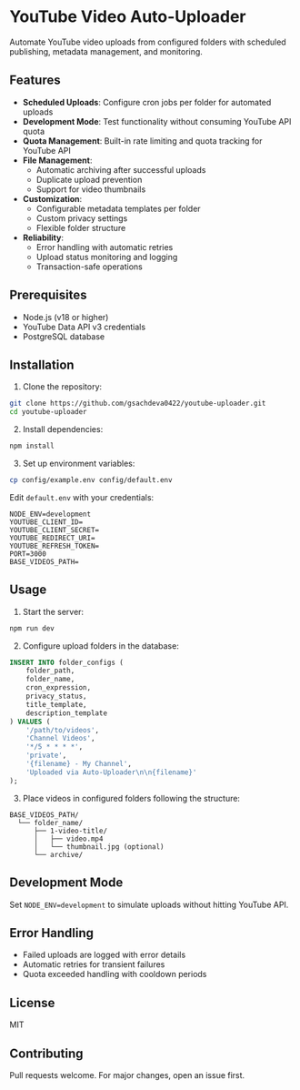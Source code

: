# YouTube Video Auto-Uploader

Automate YouTube video uploads from configured folders with scheduled publishing, metadata management, and monitoring.

## Features

- **Scheduled Uploads**: Configure cron jobs per folder for automated uploads
- **Development Mode**: Test functionality without consuming YouTube API quota
- **Quota Management**: Built-in rate limiting and quota tracking for YouTube API
- **File Management**:
  - Automatic archiving after successful uploads
  - Duplicate upload prevention
  - Support for video thumbnails
- **Customization**:
  - Configurable metadata templates per folder
  - Custom privacy settings
  - Flexible folder structure
- **Reliability**:
  - Error handling with automatic retries
  - Upload status monitoring and logging
  - Transaction-safe operations

## Prerequisites

- Node.js (v18 or higher)
- YouTube Data API v3 credentials
- PostgreSQL database

## Installation

1. Clone the repository:

```bash
git clone https://github.com/gsachdeva0422/youtube-uploader.git
cd youtube-uploader
```

2. Install dependencies:

```bash
npm install
```

3. Set up environment variables:

```bash
cp config/example.env config/default.env
```

Edit `default.env` with your credentials:

```env
NODE_ENV=development
YOUTUBE_CLIENT_ID=
YOUTUBE_CLIENT_SECRET=
YOUTUBE_REDIRECT_URI=
YOUTUBE_REFRESH_TOKEN=
PORT=3000
BASE_VIDEOS_PATH=
```

## Usage

1. Start the server:

```bash
npm run dev
```

2. Configure upload folders in the database:

```sql
INSERT INTO folder_configs (
    folder_path,
    folder_name,
    cron_expression,
    privacy_status,
    title_template,
    description_template
) VALUES (
    '/path/to/videos',
    'Channel Videos',
    '*/5 * * * *',
    'private',
    '{filename} - My Channel',
    'Uploaded via Auto-Uploader\n\n{filename}'
);
```

3. Place videos in configured folders following the structure:

```
BASE_VIDEOS_PATH/
  └── folder_name/
      ├── 1-video-title/
      │   ├── video.mp4
      │   └── thumbnail.jpg (optional)
      └── archive/
```

## Development Mode

Set `NODE_ENV=development` to simulate uploads without hitting YouTube API.

## Error Handling

- Failed uploads are logged with error details
- Automatic retries for transient failures
- Quota exceeded handling with cooldown periods

## License

MIT

## Contributing

Pull requests welcome. For major changes, open an issue first.
